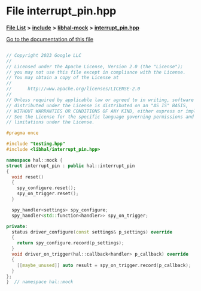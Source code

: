 

# File interrupt\_pin.hpp

[**File List**](files.md) **>** [**include**](dir_cba0faac6e93618a6e2539705915bd70.md) **>** [**libhal-mock**](dir_24679974995b72317f1fb09ac5dd2fb9.md) **>** [**interrupt\_pin.hpp**](libhal-mock_2interrupt__pin_8hpp.md)

[Go to the documentation of this file](libhal-mock_2interrupt__pin_8hpp.md)

```C++

// Copyright 2023 Google LLC
//
// Licensed under the Apache License, Version 2.0 (the "License");
// you may not use this file except in compliance with the License.
// You may obtain a copy of the License at
//
//      http://www.apache.org/licenses/LICENSE-2.0
//
// Unless required by applicable law or agreed to in writing, software
// distributed under the License is distributed on an "AS IS" BASIS,
// WITHOUT WARRANTIES OR CONDITIONS OF ANY KIND, either express or implied.
// See the License for the specific language governing permissions and
// limitations under the License.

#pragma once

#include "testing.hpp"
#include <libhal/interrupt_pin.hpp>

namespace hal::mock {
struct interrupt_pin : public hal::interrupt_pin
{
  void reset()
  {
    spy_configure.reset();
    spy_on_trigger.reset();
  }

  spy_handler<settings> spy_configure;
  spy_handler<std::function<handler>> spy_on_trigger;

private:
  status driver_configure(const settings& p_settings) override
  {
    return spy_configure.record(p_settings);
  }
  void driver_on_trigger(hal::callback<handler> p_callback) override
  {
    [[maybe_unused]] auto result = spy_on_trigger.record(p_callback);
  }
};
}  // namespace hal::mock

```

